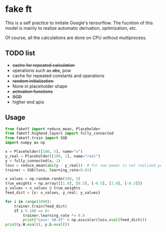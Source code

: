 # fake ft
This is a self practice to imitate Google's tensorflow.
The fucntion of this model is mainly to realize automatic derivation, optimization, etc.

Of course, all the calculations are done on CPU without multiprocess.

## TODO list
- ~~cache for repeated calculation~~
- operations such as ~~abs~~, pow
- cache for repeated constants and operations
- ~~random initialization~~
- None in placeholder shape
- ~~activation functions~~
- ~~SGD~~
- higher end apis

## Usage
```python
from faketf import reduce_mean, Placeholder
from faketf.highend.layers import fully_connected
from faketf.train import SGD
import numpy as np

x = Placeholder([100, 5], name="x")
y_real = Placeholder([100, 1], name="real")
y = fully_connected(x, 1)
loss = reduce_mean(abs(y - y_real))  # for now power is not realized yet
trainer = SGD(loss, learning_rate=0.01)

x_values = np.random.randn(100, 5)
true_weights = np.array([[1.0], [0.5], [-0.5], [2.0], [-0.3]])
y_values = x_values @ true_weights
feed_dict = {x: x_values, y_real: y_values}

for i in range(1000):
    trainer.train(feed_dict)
    if i % 100 == 0:
        trainer.learning_rate *= 0.8
        print("Loss: %0.4f" % np.asscalar(loss.eval(feed_dict)))
print(y.W.eval(), y.b.eval())
```

